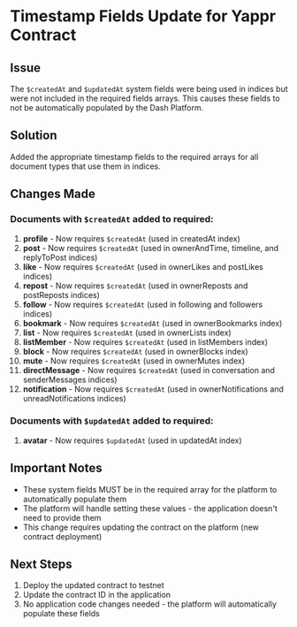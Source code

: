 # Timestamp Fields Update for Yappr Contract

## Issue
The `$createdAt` and `$updatedAt` system fields were being used in indices but were not included in the required fields arrays. This causes these fields to not be automatically populated by the Dash Platform.

## Solution
Added the appropriate timestamp fields to the required arrays for all document types that use them in indices.

## Changes Made

### Documents with `$createdAt` added to required:
1. **profile** - Now requires `$createdAt` (used in createdAt index)
2. **post** - Now requires `$createdAt` (used in ownerAndTime, timeline, and replyToPost indices)
3. **like** - Now requires `$createdAt` (used in ownerLikes and postLikes indices)
4. **repost** - Now requires `$createdAt` (used in ownerReposts and postReposts indices)
5. **follow** - Now requires `$createdAt` (used in following and followers indices)
6. **bookmark** - Now requires `$createdAt` (used in ownerBookmarks index)
7. **list** - Now requires `$createdAt` (used in ownerLists index)
8. **listMember** - Now requires `$createdAt` (used in listMembers index)
9. **block** - Now requires `$createdAt` (used in ownerBlocks index)
10. **mute** - Now requires `$createdAt` (used in ownerMutes index)
11. **directMessage** - Now requires `$createdAt` (used in conversation and senderMessages indices)
12. **notification** - Now requires `$createdAt` (used in ownerNotifications and unreadNotifications indices)

### Documents with `$updatedAt` added to required:
1. **avatar** - Now requires `$updatedAt` (used in updatedAt index)

## Important Notes
- These system fields MUST be in the required array for the platform to automatically populate them
- The platform will handle setting these values - the application doesn't need to provide them
- This change requires updating the contract on the platform (new contract deployment)

## Next Steps
1. Deploy the updated contract to testnet
2. Update the contract ID in the application
3. No application code changes needed - the platform will automatically populate these fields